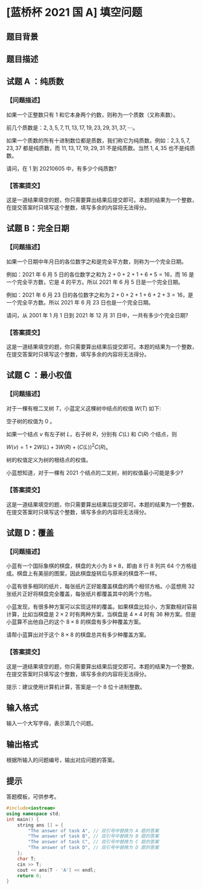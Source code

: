 # [蓝桥杯 2021 国 A] 填空问题

## 题目背景



## 题目描述

## 试题 A ：纯质数

### 【问题描述】

如果一个正整数只有 $1$  和它本身两个约数，则称为一个质数（又称素数）。

前几个质数是：$2,3,5,7,11,13,17,19,23,29,31,37,\cdots$。

如果一个质数的所有十进制数位都是质数，我们称它为纯质数。例如：2,$3,5,7,23,37$ 都是纯质数，而 $11,13,17,19,29,31$ 不是纯质数。当然 $1,4,35$ 也不是纯质数。

请问，在 $1$  到 $20210605$  中，有多少个纯质数?

### 【答案提交】

这是一道结果填空的题，你只需要算出结果后提交即可。本题的结果为一个整数，在提交答案时只填写这个整数，填写多余的内容将无法得分。

## 试题 B：完全日期

### 【问题描述】

如果一个日期中年月日的各位数字之和是完全平方数，则称为一个完全日期。

例如：2021 年 $6$  月 $5$  日的各位数字之和为 $2+0+2+1+6+5=16$，而 $16$  是一个完全平方数，它是 $4$  的平方。所以 $2021$  年 $6$  月 $5$  日是一个完全日期。

例如：2021 年 $6$  月 $23$  日的各位数字之和为 $2+0+2+1+6+2+3=16$，是一个完全平方数。所以 $2021$  年 $6$  月 $23$  日也是一个完全日期。

请问，从 $2001$  年 $1$  月 $1$  日到 $2021$  年 $12$  月 $31$  日中，一共有多少个完全日期?

### 【答案提交】

这是一道结果填空的题，你只需要算出结果后提交即可。本题的结果为一个整数，在提交答案时只填写这个整数，填写多余的内容将无法得分。

## 试题 C ：最小权值

### 【问题描述】

对于一棵有根二叉树 $T$，小蓝定义这棵树中结点的权值 $W(T)$ 如下:

空子树的权值为 $0$ 。

如果一个结点 $v$ 有左子树 $L$，右子树 $R$，分别有 $C(L)$ 和 $C(R)$ 个结点，则

$W(v)=1+2 W(L)+3 W(R)+(C(L))^{2} C(R)$。

树的权值定义为树的根结点的权值。

小蓝想知道，对于一棵有 $2021$  个结点的二叉树，树的权值最小可能是多少?

### 【答案提交】

这是一道结果填空的题，你只需要算出结果后提交即可。本题的结果为一个整数，在提交答案时只填写这个整数，填写多余的内容将无法得分。

## 试题 D：覆盖

### 【问题描述】

小蓝有一个国际象棋的棋盘，棋盘的大小为 $8 \times 8$，即由 $8$  行 $8$  列共 $64$  个方格组成。棋盘上有美丽的图案，因此棋盘旋转后与原来的棋盘不一样。

小蓝有很多相同的纸片，每张纸片正好能覆盖棋盘的两个相邻方格。小蓝想用 $32$  张纸片正好将棋盘完全覆盖，每张纸片都覆盖其中的两个方格。

小蓝发现，有很多种方案可以实现这样的覆盖。如果棋盘比较小，方案数相对容易计算，比如当棋盘是 $2 \times 2$ 时有两种方案，当棋盘是 $4 \times 4$ 时有 $36$  种方案。但是小蓝算不出他自己的这个 $8 \times 8$ 的棋盘有多少种覆盖方案。

请帮小蓝算出对于这个 $8 \times 8$ 的棋盘总共有多少种覆盖方案。

### 【答案提交】

这是一道结果填空的题，你只需要算出结果后提交即可。本题的结果为一个整数，在提交答案时只填写这个整数，填写多余的内容将无法得分。

提示：建议使用计算机计算，答案是一个 $8$  位十进制整数。

## 输入格式

输入一个大写字母，表示第几个问题。

## 输出格式

根据所输入的问题编号，输出对应问题的答案。

## 提示

答题模板，可供参考。

```cpp
#include<iostream>
using namespace std;
int main() {
    string ans [] = {
        "The answer of task A", // 双引号中替换为 A 题的答案
        "The answer of task B", // 双引号中替换为 B 题的答案
        "The answer of task C", // 双引号中替换为 C 题的答案
        "The answer of task D", // 双引号中替换为 D 题的答案
    };
    char T;
    cin >> T;
    cout << ans[T - 'A'] << endl;
    return 0;
}
```
